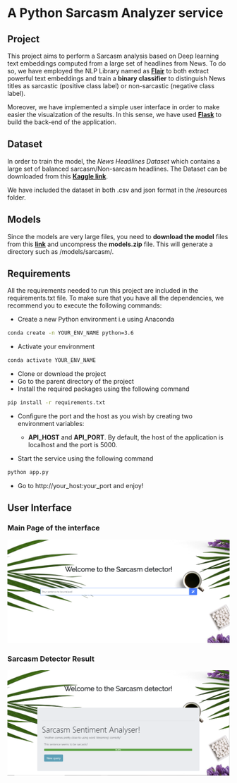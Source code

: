 # A Python Sarcasm Analyzer service

## Project

This project aims to perform a Sarcasm analysis based on Deep learning text embeddings computed from a large set of headlines from News. To do so, we have employed the NLP Library named as [**Flair**](https://github.com/flairNLP/flair) to both extract powerful text embeddings and train a **binary classifier** to distinguish News titles as sarcastic (positive class label) or non-sarcastic (negative class label).

Moreover, we have implemented a simple user interface in order to make easier the visualzation of the results. In this sense, we have used [**Flask**](https://flask.palletsprojects.com/en/1.1.x/#) to build the back-end of the application. 

## Dataset

In order to train the model, the *News Headlines Dataset* which contains a large set of balanced sarcasm/Non-sarcasm headlines. The Dataset can be downloaded from this [**Kaggle link**](https://www.kaggle.com/rmisra/news-headlines-dataset-for-sarcasm-detection).

We have included the dataset in both .csv and json format in the /resources folder.

## Models

Since the models are very large files, you need to **download the model** files from this [**link**](https://drive.google.com/uc?export=download&id=1aU-Cs7l0oQ2Ms2k4HSd7WD7ribzEBR3X
) and uncompress the **models.zip** file. This will generate a directory such as /models/sarcasm/.

## Requirements
All the requirements needed to run this project are included in the requirements.txt file. To make sure that you have all the dependencies, we recommend you to execute the following commands:
- Create a new Python environment i.e using Anaconda
```bash
conda create -n YOUR_ENV_NAME python=3.6
``` 
- Activate your environment
```bash
conda activate YOUR_ENV_NAME
```

- Clone or download the project
- Go to the parent directory of the project
- Install the required packages using the following command

```bash
pip install -r requirements.txt
```
- Configure the port and the host as you wish by creating two environment variables: 
    - **API_HOST** and **API_PORT**. By default, the host of the application is localhost and the port is 5000.

- Start the service using the following command
```bash
python app.py
```
- Go to http://your_host:your_port and enjoy!

## User Interface

### Main Page of the interface

![image](https://github.com/dmgutierrez/Sarcasm-detector/blob/master/images/main_page.PNG)

### Sarcasm Detector Result

![image](https://github.com/dmgutierrez/Sarcasm-detector/blob/master/images/result_page.PNG)

